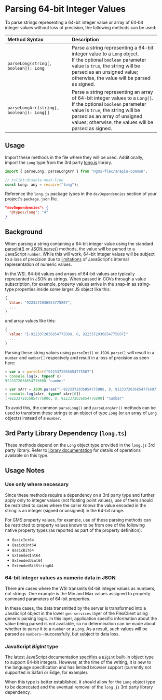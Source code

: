 # Parsing 64-bit Integer Values <a name="Parsing64Bit"></a>

To parse strings representing a 64-bit integer value or array of 64-bit integer values without loss of precision, the following methods can be used:

Method Syntax|Description
:---|:---
`parseLong(string[, boolean]): Long` | Parse a string representing a 64-bit integer value to a `Long` object.<br>If the optional `boolean` parameter value is `true`, the string will be parsed as an unsigned value; otherwise, the value will be parsed as signed.
`parseLongArr(string[, boolean]): Long[]` | Parse a string representing an array of 64-bit integer values to a `Long[]`.<br>If the optional `boolean` parameter value is `true`, the string will be parsed as an array of unsigned values; otherwise, the values will be parsed as signed.

## Usage

Import these methods in the file where they will be used.  Additionally, import the `Long` type from the 3rd party [long.js](https://www.npmjs.com/package/long) library.

```javascript
import { parseLong, parseLongArr } from "@gms-flex/snapin-common";

// tslint:disable-next-line
const Long: any = require("long");
```

Reference the `long.js` package types in the `devDependencies` section of your project's `package.json` file.

```json
"devDependencies": {
  "@types/long": "4"
}
```

## Background

When parsing a string containing a 64-bit integer value using the standard [parseInt()](https://developer.mozilla.org/en-US/docs/Web/JavaScript/Reference/Global_Objects/parseInt) or [JSON.parse()](https://developer.mozilla.org/en-US/docs/Web/JavaScript/Reference/Global_Objects/JSON/parse) methods, the value will be parsed to a JavaScript `number`.  While this will work, 64-bit integer values will be subject to a loss of precision due to [limitations](https://developer.mozilla.org/en-US/docs/Web/JavaScript/Reference/Global_Objects/Number/MAX_SAFE_INTEGER#Description) of JavaScript's internal representation of numeric values.

In the WSI, 64-bit values and arrays of 64-bit values are typically represented in JSON as strings.  When passed in COVs through a value subscription, for example, property values arrive in the snap-in as string-type properties inside some larger JS object like this:

```javascript
{
  Value: "9223372036854775807",
  ...
}
```
and array values like this:

```javascript
{
  Value: "[-9223372036854775808, 0, 9223372036854775807]"
  ...
}
```

Parsing these string values using `parseInt()` or `JSON.parse()` will result in a `number` and `number[]` respecively and result in a loss of precision as seen here:

```javascript
> var x = parseInt("9223372036854775807")
> console.log(x, typeof x)
9223372036854776000 "number"

> var xArr = JSON.parse("[-9223372036854775808, 0, 9223372036854775807]")
> console.log(xArr, typeof xArr[0])
[-9223372036854776000, 0, 9223372036854776000] "number"
```

To avoid this, the common `parseLong()` and `parseLongArr()` methods can be used to transform these strings to an object of type `Long` (or an array of `Long` objects) instead of a `number`.

## 3rd Party Library Dependency (`long.ts`)

These methods depend on the `Long` object type provided in the `long.js` 3rd party library.  Refer to [library documentation](https://www.npmjs.com/package/long) for details of operations available on this type.

## Usage Notes

### Use only where necessary

Since these methods require a dependency on a 3rd party type and further apply only to integer values (not floating point values), use of them should be restricted to cases where the caller *knows* the value encoded in the string is an integer (signed or unsigned) in the 64-bit range.

For GMS property values, for example, use of these parsing methods can be restricted to property values known to be from one of the following native property types (as reported as part of the property definition):

+ `BasicInt64`
+ `BasicUint64`
+ `BasicBit64`
+ `ExtendedInt64`
+ `ExtendedUint64`
+ `ExtendedBitString64`

### 64-bit integer values as numeric data in JSON

There are cases where the WSI transmits 64-bit integer values as numbers, not strings.  One example is the Min and Max values assigned to property command parameters of 64-bit properties.

In these cases, the data transmitted by the server is transformed into a JavaScript object in the lower `gms-services` layer of the FlexClient using generic parsing logic.  In this layer, application specific information about the value being parsed is not available, so no determination can be made about whether to parse it to a `number` or a `Long`.  As a result, such values will be parsed as `numbers`--successfully, but subject to data loss.

### JavaScript *BigInt* type

The latest JavaScript documentation [specifies](https://developer.mozilla.org/en-US/docs/Web/JavaScript/Reference/Global_Objects/BigInt) a `BigInt` built-in object type to support 64-bit integers.  However, at the time of the writing, it is new to the language specification and has limited browser support (currently not supported in Safari or Edge, for example).

When this type is better established, it should allow for the `Long` object type to be deprecated and the eventual removal of the `long.js` 3rd party library dependency.

